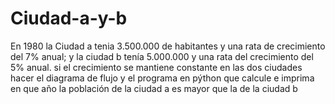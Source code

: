 # Ciudad-a-y-b
En 1980 la Ciudad a tenia 3.500.000 de habitantes y una rata de crecimiento del 7%  anual; y la ciudad b tenía 5.000.000 y una rata del crecimiento del 5% anual. si el crecimiento se mantiene constante en las dos ciudades hacer el diagrama de flujo y el programa en pýthon que calcule e imprima  en que año la población de la ciudad a es mayor que la de la ciudad b
